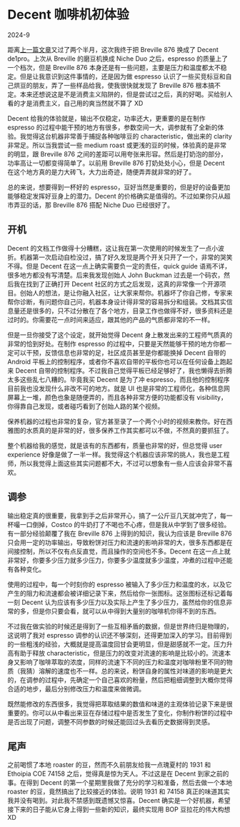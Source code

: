 # Decent 咖啡机初体验

2024-9

距离[上一篇文章](./ImproveDialingIn.md)又过了两个半月，这次我终于把 Breville 876 换成了 Decent de1pro。上次从 Breville 的磨豆机换成 Niche Duo 之后，espresso 的质量上了一个档次，但是 Breville 876 本身还是有一些问题，主要是压力和温度都太不稳定。但是让我意识到这件事情的，还是因为做 espresso 认识了一些买竞标豆和自己烘豆的朋友，弄了一些样品给我，使我很快就发现了 Breville 876 根本搞不定。本来还想说这是不是消费主义陷阱的，但是尝试过之后，真的好喝。买给别人看的才是消费主义，自己用的爽当然就不算了 XD

Decent 给我的体验就是，输出不仅稳定，功率还大，更重要的是在制作 espresso 的过程中能干预的地方有很多，参数空间一大，调参就有了全新的体验。我觉得这台机器非常善于捕捉各种咖啡豆的 characteristic，做出来的 clarity 非常足。所以当我尝试一些 medium roast 或更浅的豆的时候，体验真的是非常的明显，跟 Breville 876 之间的差距可以用夸张来形容。然后是打奶泡的部分，功率高让一切都变得简单了。以前用 Breville 876 打奶处处小心，但是 Decent 在这个地方真的是力大砖飞，大力出奇迹，随便弄弄就非常的好了。

总的来说，想要得到一杯好的 espresso，豆好当然是重要的，但是好的设备更加能够稳定发挥好豆身上的潜力。Decent 的价格确实是值得的。不过如果你只从超市弄豆的话，那 Breville 876 搭配 Niche Duo 已经很好了。

## 开机

Decent 的文档工作做得十分糟糕，这让我在第一次使用的时候发生了一点小波折。机器第一次启动自检没过，搞了好久发现是两个开关只开了一个，非常的哭笑不得。但是 Decent 在这一点上确实需要负一定的责任，quick guide 语焉不详，很多地方都没有写清楚。后来我发现创始人 John Buckman 过去是一个码农，然后我在找到了正确打开 Decent 社区的方式之后发现，这真的非常像一个开源项目。创始人的想法，是让你融入社区，让大家来帮你。机器坏了你自己修，专家来帮你诊断，有问题你自己问，机器本身设计得非常的容易拆分和组装。文档其实信息量还是很多的，只不过分散在了各个地方，目录工作也做得不好，很多资料还是过时的。你需要花一点时间来适应，跟其他的产品的气质都非常的不一样。

但是一旦你接受了这个设定，就开始觉得 Decent 身上散发出来的工程师气质真的非常的恰到好处。在制作 espresso 的过程中，只要是天然能够干预的地方你都一定可以干预，反馈信息也非常的足，社区成员甚至是你都能换掉 Decent 自带的 Android 平板上的控制程序，或者你不喜欢自带的平板你也可以在任何设备上跑起来 Decent 自带的控制程序。不过我自己觉得平板已经足够好了，我也懒得去折腾太多这些乱七八糟的。毕竟我买 Decent 是为了冲 espresso，而且他的控制程序目前我也没发现什么非改不可的地方。就是 UI 也是非常的工程师化，各种信息网屏幕上一堆，颜色也象是随便弄的，而且各种非常方便的功能都没有 visibility，你得靠自己发现，或者碰巧看到了创始人路的某个视频。

保养机器的过程也非常的复杂，官方甚至录了一个两个小时的视频来教你。好在西雅图的水质真的是非常的好，很多保养工作其实都可以不做，不然真的要抓狂了。

整个机器给我的感觉，就是该有的东西都有，质量也非常的好，但总觉得 user experience 好像是做了一半一样。我觉得这个机器应该非常的挑人，我也是工程师，所以我觉得上面这些其实问题都不大，不过可以想象有一些人应该会非常不喜欢。

## 调参

输出稳定真的很重要，我拿到手之后非常开心，搞了一公斤豆几天就冲完了，每一杯嘬一口倒掉，Costco 的牛奶打了不喝也不心疼，但是我从中学到了很多经验。有一部分经验颠覆了我在 Breville 876 上得到的知识，我认为应该是 Breville 876 只会用一定的功率输出，导致粉饼对压力和流速的影响非常的大，很多东西都是在间接控制，所以不仅有点反直觉，而且操作的空间也不多。Decent 在这一点上就非常好，你要多少压力就多少压力，你要多少温度就多少温度，冲煮的过程中还能有各种变化。

使用的过程中，每一个时刻你的 espresso 被输入了多少压力和温度的水，以及它产生的阻力和流速都会被详细记录下来，然后给你一张图标。这张图标还标记着每一刻 Decent 认为应该有多少压力以及实际上产生了多少压力，虽然给你的信息非常的多，但是你只要会看，就可以从中得到大量别的咖啡机你得不到的东西。

不过我在做实验的时候还是得到了一些互相矛盾的数据，但是世界终归是物理的，这说明了我对 espresso 调参的认识还不够深刻，还得更加深入的学习。目前得到的一些粗浅的经验，大概就是提高温度回甘会更明显，但是甜感就不一定。压力升高有助于释放 characteristic，但是压力的改变对流速的影响是比较小的。流速本身又影响了咖啡萃取的浓度，同样的流速下不同的压力和温度对咖啡粉里不同的物质（我猜）溶解的速度也不一样。总的来说，粉饼自身的属性对味道的影响是更大的，在调参的过程中，先确定一个自己喜欢的粉量，然后把粗细调整到大概你觉得合适的地步，最后分别修改压力和温度来做微调。

既然能修改的东西很多，我觉得把萃取结果的数值和味道的主观体验记录下来是很重要的。你可以从中看出来豆在存储过程中是否发生了变化，你制作粉饼的过程中是否出现了问题，调整不同参数的时候还能回过头去看历史数据得到灵感。

## 尾声

之前喝惯了本地 roaster 的豆，然而不久前朋友给我一点瑰夏村的 1931 和 Ethoipia COE 74158 之后，觉得真是惊为天人。不过这是在 Decent 到家之前的事。在得到 Decent 的第一个星期里我做了充分的学习和准备，然后去做一个本地 roaster 的豆，竟然搞出了比较接近的体验。说明 1931 和 74158 真正的味道其实我并没有喝到。对此我不禁感到既遗憾又惊喜。Decent 确实是一个好机器，希望接下来的日子能从它身上得到一些新的知识，最终实现用 BOP 豆拉花的伟大构想 XD
